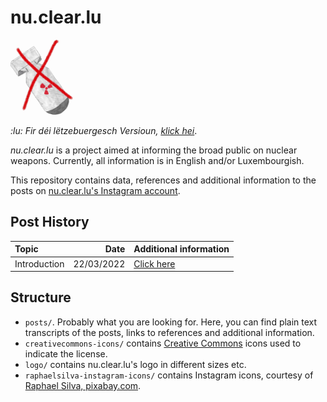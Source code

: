 # nu.clear.lu
<img src="logo/logo-cropped-lowres-noname.jpg" alt="Crossed out nuclear weapon." width="100"/>

_:lu: Fir déi lëtzebuergesch Versioun, [klick hei](README_luxembourgish.md)_.

_nu.clear.lu_ is a project aimed at informing the broad public on nuclear weapons.
Currently, all information is in English and/or Luxembourgish.

This repository contains data, references and additional information to the posts on [nu.clear.lu's Instagram account](https://www.instagram.com/nu.clear.lu/).

## Post History
| Topic | Date | Additional information |
|:-----|---:|:---|
| Introduction | 22/03/2022 | [Click here](/posts/intro_atomwaffen_relikt) |

## Structure
- `posts/`.
  Probably what you are looking for.
  Here, you can find plain text transcripts of the posts, links to references and additional information.
- `creativecommons-icons/` contains [Creative Commons](https://creativecommons.org/) icons used to indicate the license.
- `logo/` contains nu.clear.lu's logo in different sizes etc.
- `raphaelsilva-instagram-icons/` contains Instagram icons, courtesy of [Raphael Silva, pixabay.com](https://pixabay.com/users/raphaelsilva-4702998/).
